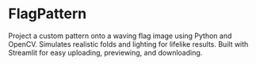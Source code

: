 # FlagPattern
 Project a custom pattern onto a waving flag image using Python and OpenCV.  Simulates realistic folds and lighting for lifelike results. Built with Streamlit for easy uploading, previewing, and downloading.
